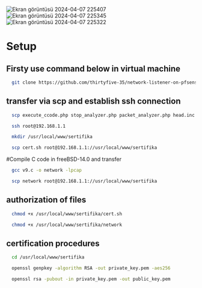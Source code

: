 


![Ekran görüntüsü 2024-04-07 225407](https://github.com/thirtyfive-35/network-listener-on-pfsense2.7-interface/assets/99458931/029d0157-326f-4080-ad58-ee80481bf0b4)
![Ekran görüntüsü 2024-04-07 225345](https://github.com/thirtyfive-35/network-listener-on-pfsense2.7-interface/assets/99458931/38348fe1-c994-4216-9162-09d1b15e9603)
![Ekran görüntüsü 2024-04-07 225322](https://github.com/thirtyfive-35/network-listener-on-pfsense2.7-interface/assets/99458931/480aad0a-efae-4f39-b3eb-9b3bf2074e95)


# Setup

## Firsty use command below in virtual machine

```bash
  git clone https://github.com/thirtyfive-35/network-listener-on-pfsense2.7-interface.git 
```


## transfer via scp and establish ssh connection

```bash
  scp execute_ccode.php stop_analyzer.php packet_analyzer.php head.inc root@192.168.1.1://usr/local/www 
```

```bash
  ssh root@192.168.1.1
```

```bash
  mkdir /usr/local/www/sertifika
```

```bash
  scp cert.sh root@192.168.1.1://usr/local/www/sertifika
```

#Compile C code in freeBSD-14.0 and transfer
```bash
  gcc v9.c -o network -lpcap
```

```bash
  scp network root@192.168.1.1://usr/local/www/sertifika
```
## authorization of files

```bash
  chmod +x /usr/local/www/sertifika/cert.sh
```

```bash
  chmod +x /usr/local/www/sertifika/network
```
## certification procedures

```bash
  cd /usr/local/www/sertifika
```

```bash
  openssl genpkey -algorithm RSA -out private_key.pem -aes256
```

```bash
  openssl rsa -pubout -in private_key.pem -out public_key.pem
```


